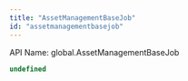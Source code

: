 ```yaml
---
title: "AssetManagementBaseJob"
id: "assetmanagementbasejob"
---
```


API Name: global.AssetManagementBaseJob

```js
undefined
```